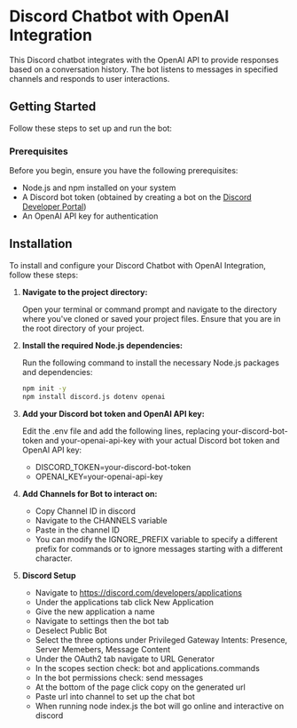 # Discord Chatbot with OpenAI Integration

This Discord chatbot integrates with the OpenAI API to provide responses based on a conversation history. The bot listens to messages in specified channels and responds to user interactions.

## Getting Started

Follow these steps to set up and run the bot:

### Prerequisites

Before you begin, ensure you have the following prerequisites:

- Node.js and npm installed on your system
- A Discord bot token (obtained by creating a bot on the [Discord Developer Portal](https://discord.com/developers/applications))
- An OpenAI API key for authentication

## Installation

To install and configure your Discord Chatbot with OpenAI Integration, follow these steps:

1. **Navigate to the project directory:**

   Open your terminal or command prompt and navigate to the directory where you've cloned or saved your project files. Ensure that you are in the root directory of your project.

2. **Install the required Node.js dependencies:**

   Run the following command to install the necessary Node.js packages and dependencies:

   ```bash
   npm init -y
   npm install discord.js dotenv openai

3. **Add your Discord bot token and OpenAI API key:**

   Edit the .env file and add the following lines, replacing your-discord-bot-token and your-openai-api-key with your actual Discord bot token and OpenAI API key:
   - DISCORD_TOKEN=your-discord-bot-token
   - OPENAI_KEY=your-openai-api-key


4. **Add Channels for Bot to interact on:**

   - Copy Channel ID in discord
   - Navigate to the CHANNELS variable
   - Paste in the channel ID
   - You can modify the IGNORE_PREFIX variable to specify a different prefix for commands or to ignore messages starting with a different character.

5. **Discord Setup**  

   - Navigate to https://discord.com/developers/applications
   - Under the applications tab click New Application
   - Give the new application a name
   - Navigate to settings then the bot tab
   - Deselect Public Bot
   - Select the three options under Privileged Gateway Intents: Presence, Server Memebers, Message Content
   - Under the OAuth2 tab navigate to URL Generator
   - In the scopes section check: bot and applications.commands
   - In the bot permissions check: send messages
   - At the bottom of the page click copy on the generated url
   - Paste url into channel to set up the chat bot
   - When running node index.js the bot will go online and interactive on discord